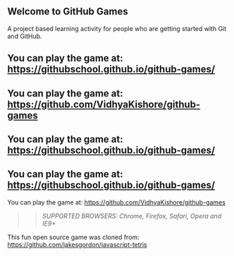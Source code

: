 ## Welcome to GitHub Games

A project based learning activity for people who are getting started with Git and GitHub.

## You can play the game at: https://githubschool.github.io/github-games/

## You can play the game at: https://github.com/VidhyaKishore/github-games

## You can play the game at: https://githubschool.github.io/github-games/

## You can play the game at: https://githubschool.github.io/github-games/

You can play the game at: https://github.com/VidhyaKishore/github-games

>> _*SUPPORTED BROWSERS*: Chrome, Firefox, Safari, Opera and IE9+_

This fun open source game was cloned from: https://github.com/jakesgordon/javascript-tetris
